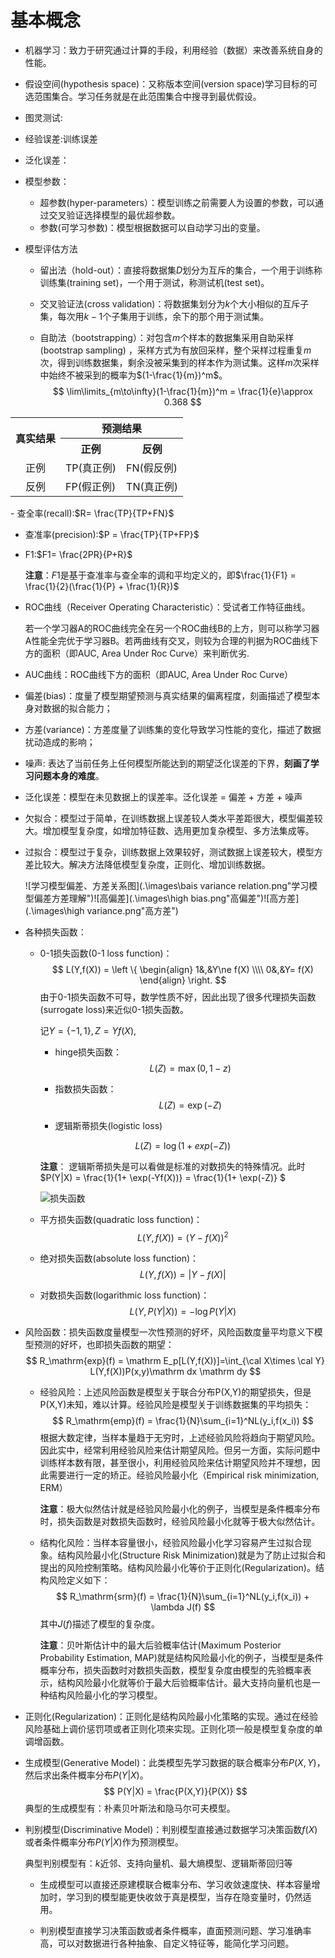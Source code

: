 # 基本概念

- 机器学习：致力于研究通过计算的手段，利用经验（数据）来改善系统自身的性能。

- 假设空间(hypothesis space)：又称版本空间(version space)学习目标的可选范围集合。学习任务就是在此范围集合中搜寻到最优假设。

- 图灵测试:

- 经验误差:训练误差

- 泛化误差：

- 模型参数：

  - 超参数(hyper-parameters）：模型训练之前需要人为设置的参数，可以通过交叉验证选择模型的最优超参数。
  - 参数(可学习参数)：模型根据数据可以自动学习出的变量。

- 模型评估方法

  - 留出法（hold-out）：直接将数据集$D$划分为互斥的集合，一个用于训练称训练集(training  set)，一个用于测试，称测试机(test set)。

  - 交叉验证法(cross validation)：将数据集划分为$k$个大小相似的互斥子集，每次用$k-1$个子集用于训练，余下的那个用于测试集。

  - 自助法（bootstrapping）：对包含$m$个样本的数据集采用自助采样(bootstrap sampling) ，采样方式为有放回采样，整个采样过程重复$m$次，得到训练数据集，剩余没被采集到的样本作为测试集。这样$m$次采样中始终不被采到的概率为$(1-\frac{1}{m})^m$。
    $$
    \lim\limits_{m\to\infty}(1-\frac{1}{m})^m = \frac{1}{e}\approx 0.368
    $$
    

<table align=center>
    <tr>
        <th rowspan="2" align=center>真实结果</th>
        <th colspan="2" >预测结果</th>
    </tr>
    <tr>
        <th>正例</th>
        <th>反例</th> 
    </tr>
    <tr>
        <td align=center>正例</td>
		<td>TP(真正例)</td>
		<td>FN(假反例)</td>
    </tr>
    <tr>
        <td align=center>反例</td>
		<td>FP(假正例)</td>
		<td>TN(真正例)</td>
	</tr>
</table>
- 查全率(recall):$R= \frac{TP}{TP+FN}$

- 查准率(precision):$P = \frac{TP}{TP+FP}$

- F1:$F1= \frac{2PR}{P+R}$

  **注意**：$F1$是基于查准率与查全率的调和平均定义的，即$\frac{1}{F1} = \frac{1}{2}(\frac{1}{P} + \frac{1}{R})$

- ROC曲线（Receiver Operating Characteristic）：受试者工作特征曲线。

  若一个学习器A的ROC曲线完全在另一个ROC曲线B的上方，则可以称学习器A性能全完优于学习器B。若两曲线有交叉，则较为合理的判据为ROC曲线下方的面积（即AUC, Area Under Roc Curve）来判断优劣.

- AUC曲线：ROC曲线下方的面积（即AUC, Area Under Roc Curve）

- 偏差(bias)：度量了模型期望预测与真实结果的偏离程度，刻画描述了模型本身对数据的拟合能力；

- 方差(variance)：方差度量了训练集的变化导致学习性能的变化，描述了数据扰动造成的影响；

- 噪声: 表达了当前任务上任何模型所能达到的期望泛化误差的下界，**刻画了学习问题本身的难度**。

- 泛化误差：模型在未见数据上的误差率。泛化误差 = 偏差 + 方差 + 噪声

- 欠拟合：模型过于简单，在训练数据上误差较人类水平差距很大，模型偏差较大。增加模型复杂度，如增加特征数、选用更加复杂模型、多方法集成等。

- 过拟合：模型过于复杂，训练数据上效果较好，测试数据上误差较大，模型方差比较大。解决方法降低模型复杂度，正则化、增加训练数据。

  ![学习模型偏差、方差关系图](.\images\bais variance relation.png"学习模型偏差方差理解")![高偏差](.\images\high bias.png"高偏差")![高方差](.\images\high variance.png"高方差")

- 各种损失函数：
  
  - 0-1损失函数(0-1 loss function)：
    $$
    L(Y,f(X)) = \left \{
    \begin{align}
    1&,&Y\ne f(X)  \\\\
    0&,&Y= f(X)
    \end{align}
    \right.
    $$
    由于0-1损失函数不可导，数学性质不好，因此出现了很多代理损失函数(surrogate loss)来近似0-1损失函数。
  
    记$Y = \{-1,1\},Z = Yf(X)$,
  
    - hinge损失函数：
      $$
      L(Z) = \max (0,1-z)
      $$
  
    - 指数损失函数：
      $$
      L(Z)  = \exp(-Z)
      $$
  
    - 逻辑斯蒂损失(logistic loss)
  
    $$
    L(Z) = \log (1 + exp(-Z)) 
    $$
  
    **注意**： 逻辑斯蒂损失是可以看做是标准的对数损失的特殊情况。此时$P(Y|X)  = \frac{1}{1+ \exp(-Yf(X))} = \frac{1}{1+ \exp(-Z)} $
  
    ![损失函数](D:\jack_doc\python_src\ml_notes.git\images\损失函数.png"常见损失函数图像")
  
  - 平方损失函数(quadratic loss function)：
    $$
    L(Y,f(X)) = (Y - f(X))^2
    $$
    
  
  - 绝对损失函数(absolute loss function)：
    $$
    L(Y,f(X)) = |Y - f(X)|
    $$
    
  
  - 对数损失函数(logarithmic loss function)：
    $$
    L(Y,P(Y|X)) = -\log P(Y|X) 
    $$
    
  
- 风险函数：损失函数度量模型一次性预测的好坏，风险函数度量平均意义下模型预测的好坏，也即损失函数的期望：
  $$
  R_\mathrm{exp}(f) = \mathrm E_p[L(Y,f(X))]=\int_{\cal X\times \cal Y} L(Y,f(X))P(x,y)\mathrm dx \mathrm dy
  $$

  - 经验风险：上述风险函数是模型关于联合分布P(X,Y)的期望损失，但是P(X,Y)未知，难以计算。经验风险是模型关于训练数据集的平均损失：
    $$
    R_\mathrm{emp}(f) = \frac{1}{N}\sum_{i=1}^NL(y_i,f(x_i))
    $$
    根据大数定律，当样本量趋于无穷时，上述经验风险将趋向于期望风险。因此实中，经常利用经验风险来估计期望风险。但另一方面，实际问题中训练样本数有限，甚至很小，利用经验风险来估计期望风险并不理想，因此需要进行一定的矫正。经验风险最小化（Empirical risk minimization, ERM）

    **注意**：极大似然估计就是经验风险最小化的例子，当模型是条件概率分布时，损失函数是对数损失函数时，经验风险最小化就等于极大似然估计。

  - 结构化风险：当样本容量很小，经验风险最小化学习容易产生过拟合现象。结构风险最小化(Structure Risk Minimization)就是为了防止过拟合和提出的风险控制策略。结构风险最小化等价于正则化(Regularization)。结构风险定义如下：
    $$
    R_\mathrm{srm}(f) = \frac{1}{N}\sum_{i=1}^NL(y_i,f(x_i)) + \lambda J(f)
    $$
    其中$J(f)$描述了模型的复杂度。

    **注意**：贝叶斯估计中的最大后验概率估计(Maximum Posterior Probability Estimation, MAP)就是结构风险最小化的例子，当模型是条件概率分布，损失函数时对数损失函数，模型复杂度由模型的先验概率表示，结构风险最小化就等价于最大后验概率估计。最大支持向量机也是一种结构风险最小化的学习模型。

- 正则化(Regularization)：正则化是结构风险最小化策略的实现。通过在经验风险基础上调价惩罚项或者正则化项来实现。正则化项一般是模型复杂度的单调增函数。

- 生成模型(Generative Model)：此类模型先学习数据的联合概率分布$P(X,Y)$，然后求出条件概率分布$P(Y|X)$。
  $$
  P(Y|X) = \frac{P(X,Y)}{P(X)}
  $$
  典型的生成模型有：朴素贝叶斯法和隐马尔可夫模型。

- 判别模型(Discriminative Model)：判别模型直接通过数据学习决策函数$f(X)$或者条件概率分布$P(Y|X)$作为预测模型。

  典型判别模型有：$k$近邻、支持向量机、最大熵模型、逻辑斯蒂回归等

  - 生成模型可以直接还原建模联合概率分布、学习收敛速度快、样本容量增加时，学习到的模型能更快收敛于真是模型，当存在隐变量时，仍然适用。

  - 判别模型直接学习决策函数或者条件概率，直面预测问题、学习准确率高，可以对数据进行各种抽象、自定义特征等，能简化学习问题。